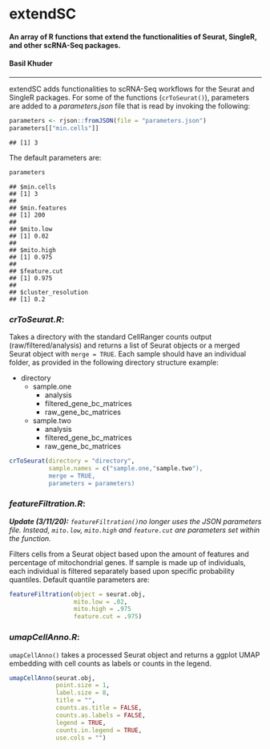 # extendSC
#### An array of R functions that extend the functionalities of Seurat, SingleR, and other scRNA-Seq packages. 
#### Basil Khuder
---------------------------
extendSC adds functionalities to scRNA-Seq workflows for the Seurat and SingleR packages. For some of the functions (```crToSeurat()```), parameters are added to a *parameters.json* file
that is read by invoking the following:

``` r
parameters <- rjson::fromJSON(file = "parameters.json")
parameters[["min.cells"]]
```

    ## [1] 3

The default parameters are:

``` r
parameters
```

    ## $min.cells
    ## [1] 3
    ## 
    ## $min.features
    ## [1] 200
    ## 
    ## $mito.low
    ## [1] 0.02
    ## 
    ## $mito.high
    ## [1] 0.975
    ## 
    ## $feature.cut
    ## [1] 0.975
    ## 
    ## $cluster_resolution
    ## [1] 0.2

### ***crToSeurat.R***:

Takes a directory with the standard CellRanger counts output
(raw/filtered/analysis) and returns a list of Seurat objects or a merged Seurat object with ```merge = TRUE```. Each
sample should have an individual folder, as provided in the following directory structure example:
- directory
    - sample.one
        - analysis
        - filtered_gene_bc_matrices
        - raw_gene_bc_matrices
    - sample.two
         - analysis
         - filtered_gene_bc_matrices
         - raw_gene_bc_matrices
``` r
crToSeurat(directory = "directory",
           sample.names = c("sample.one,"sample.two"),
           merge = TRUE,
           parameters = parameters)
```

### ***featureFiltration.R***:

**_Update (3/11/20):_** *```featureFiltration()```no longer uses the JSON parameters file. Instead, ```mito.low```, ```mito.high``` and ```feature.cut``` are parameters set within the function.*

Filters cells from a Seurat object based upon the amount of features and percentage of mitochondrial genes. If sample is made up of individuals, each individual is filtered separately based upon specific probability quantiles. Default quantile parameters are: 

``` r
featureFiltration(object = seurat.obj, 
                  mito.low = .02,
                  mito.high = .975
                  feature.cut = .975)                      
```

### ***umapCellAnno.R***:

```umapCellAnno()``` takes a processed Seurat object and returns a ggplot UMAP embedding with cell counts as labels or counts in the legend. 

``` r
umapCellAnno(seurat.obj,
             point.size = 1,
             label.size = 8,
             title = "",
             counts.as.title = FALSE,
             counts.as.labels = FALSE,
             legend = TRUE,
             counts.in.legend = TRUE,
             use.cols = "")       
```
